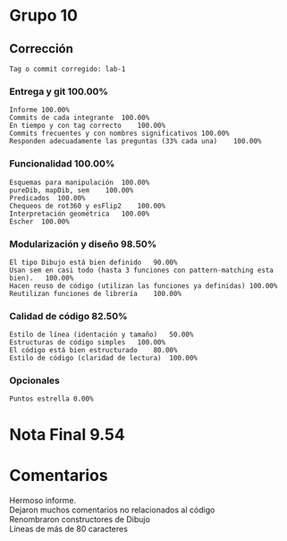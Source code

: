 # Grupo 10		
## Corrección		
	Tag o commit corregido:	lab-1
		
### Entrega y git		100.00%
	Informe	100.00%
	Commits de cada integrante	100.00%
	En tiempo y con tag correcto	100.00%
	Commits frecuentes y con nombres significativos	100.00%
	Responden adecuadamente las preguntas (33% cada una)	100.00%
### Funcionalidad		100.00%
	Esquemas para manipulación	100.00%
	pureDib, mapDib, sem	100.00%
	Predicados	100.00%
	Chequeos de rot360 y esFlip2	100.00%
	Interpretación geométrica	100.00%
	Escher	100.00%
### Modularización y diseño		98.50%
	El tipo Dibujo está bien definido	90.00%
	Usan sem en casi todo (hasta 3 funciones con pattern-matching esta bien).	100.00%
	Hacen reuso de código (utilizan las funciones ya definidas)	100.00%
	Reutilizan funciones de librería	100.00%
### Calidad de código		82.50%
	Estilo de línea (identación y tamaño)	50.00%
	Estructuras de código simples	100.00%
	El código está bien estructurado	80.00%
	Estilo de código (claridad de lectura)	100.00%
### Opcionales		
	Puntos estrella	0.00%
		
# Nota Final		9.54
		
		
# Comentarios		
Hermoso informe.		
Dejaron muchos comentarios no relacionados al código		
Renombraron constructores de Dibujo		
Líneas de más de 80 caracteres 	
	
